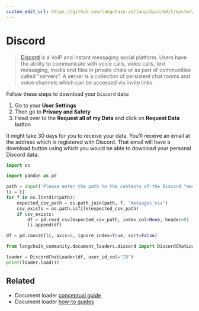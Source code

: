 ```yaml
---
custom_edit_url: https://github.com/langchain-ai/langchain/edit/master/docs/docs/integrations/document_loaders/discord.ipynb
---
```

# Discord

>[Discord](https://discord.com/) is a VoIP and instant messaging social platform. Users have the ability to communicate with voice calls, video calls, text messaging, media and files in private chats or as part of communities called "servers". A server is a collection of persistent chat rooms and voice channels which can be accessed via invite links.

Follow these steps to download your `Discord` data:

1. Go to your **User Settings**
2. Then go to **Privacy and Safety**
3. Head over to the **Request all of my Data** and click on **Request Data** button

It might take 30 days for you to receive your data. You'll receive an email at the address which is registered with Discord. That email will have a download button using which you would be able to download your personal Discord data.


```python
import os

import pandas as pd
```


```python
path = input('Please enter the path to the contents of the Discord "messages" folder: ')
li = []
for f in os.listdir(path):
    expected_csv_path = os.path.join(path, f, "messages.csv")
    csv_exists = os.path.isfile(expected_csv_path)
    if csv_exists:
        df = pd.read_csv(expected_csv_path, index_col=None, header=0)
        li.append(df)

df = pd.concat(li, axis=0, ignore_index=True, sort=False)
```


```python
from langchain_community.document_loaders.discord import DiscordChatLoader
```


```python
loader = DiscordChatLoader(df, user_id_col="ID")
print(loader.load())
```


## Related

- Document loader [conceptual guide](/docs/concepts/#document-loaders)
- Document loader [how-to guides](/docs/how_to/#document-loaders)

